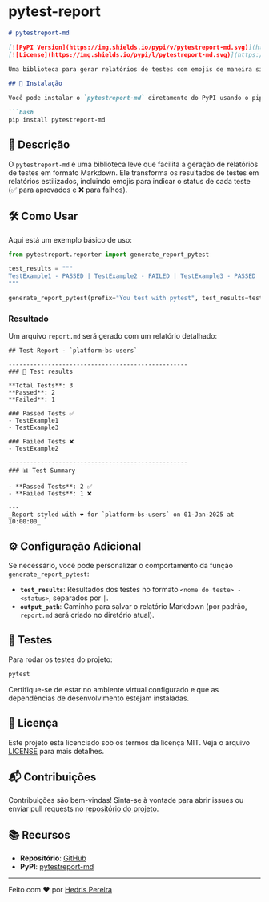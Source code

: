 # pytest-report

```markdown
# pytestreport-md

[![PyPI Version](https://img.shields.io/pypi/v/pytestreport-md.svg)](https://pypi.org/project/pytestreport-md/)
[![License](https://img.shields.io/pypi/l/pytestreport-md.svg)](https://opensource.org/licenses/MIT)

Uma biblioteca para gerar relatórios de testes com emojis de maneira simples e estilizada!

## 🚀 Instalação

Você pode instalar o `pytestreport-md` diretamente do PyPI usando o pip:

```bash
pip install pytestreport-md
```

## 📄 Descrição

O `pytestreport-md` é uma biblioteca leve que facilita a geração de relatórios de testes em formato Markdown. Ele transforma os resultados de testes em relatórios estilizados, incluindo emojis para indicar o status de cada teste (✅ para aprovados e ❌ para falhos).

## 🛠️ Como Usar

Aqui está um exemplo básico de uso:

```python
from pytestreport.reporter import generate_report_pytest

test_results = """
TestExample1 - PASSED | TestExample2 - FAILED | TestExample3 - PASSED
"""

generate_report_pytest(prefix="You test with pytest", test_results=test_results, output_path="report.md")
```

### Resultado

Um arquivo `report.md` será gerado com um relatório detalhado:

```
## Test Report - `platform-bs-users`

--------------------------------------------------
### 📝 Test results

**Total Tests**: 3  
**Passed**: 2  
**Failed**: 1  

### Passed Tests ✅
- TestExample1
- TestExample3

### Failed Tests ❌
- TestExample2

--------------------------------------------------
### 📊 Test Summary

- **Passed Tests**: 2 ✅
- **Failed Tests**: 1 ❌

---
_Report styled with ❤️ for `platform-bs-users` on 01-Jan-2025 at 10:00:00_
```

## ⚙️ Configuração Adicional

Se necessário, você pode personalizar o comportamento da função `generate_report_pytest`:

- **`test_results`**: Resultados dos testes no formato `<nome do teste> - <status>`, separados por `|`.
- **`output_path`**: Caminho para salvar o relatório Markdown (por padrão, `report.md` será criado no diretório atual).

## 🧪 Testes

Para rodar os testes do projeto:

```bash
pytest
```

Certifique-se de estar no ambiente virtual configurado e que as dependências de desenvolvimento estejam instaladas.

## 📝 Licença

Este projeto está licenciado sob os termos da licença MIT. Veja o arquivo [LICENSE](LICENSE) para mais detalhes.

## 📬 Contribuições

Contribuições são bem-vindas! Sinta-se à vontade para abrir issues ou enviar pull requests no [repositório do projeto](https://github.com/Hedriss10/pytest-report).

## 📚 Recursos

- **Repositório**: [GitHub](https://github.com/Hedriss10/pytest-report)
- **PyPI**: [pytestreport-md](https://pypi.org/project/pytestreport-md/)

---

Feito com ❤️ por [Hedris Pereira](https://github.com/Hedriss10)
```
